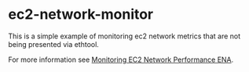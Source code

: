 # ec2-network-monitor

This is a simple example of monitoring ec2 network metrics that are not being
presented via ethtool.

For more information see [Monitoring EC2 Network Performance ENA](https://docs.aws.amazon.com/AWSEC2/latest/UserGuide/monitoring-network-performance-ena.html).
